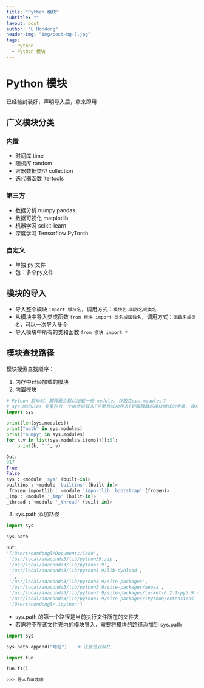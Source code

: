 ```yaml
---
title: "Python 模块"
subtitle: ""
layout: post
author: "L Hondong"
header-img: "img/post-bg-7.jpg"
tags:
  - Python
  - Python 模块
---
```


# Python 模块

已经被封装好，声明导入后，拿来即用

## 广义模块分类

### 内置

- 时间库 time
- 随机库 random
- 容器数据类型 collection
- 迭代器函数 itertools

### 第三方

- 数据分析 numpy pandas
- 数据可视化 matplotlib
- 机器学习 scikit-learn
- 深度学习 Tensorflow PyTorch

### 自定义

- 单独 py 文件
- 包：多个py文件

## 模块的导入

- 导入整个模块 `import 模块名`，调用方式：`模块名.函数名或类名`
- 从模块中导入类或函数 `from 模块 import 类名或函数名`，调用方式：`函数名或类名`，可以一次导入多个
- 导入模块中所有的类和函数 `from 模块 import *`

## 模块查找路径

模块搜索查找顺序：

1. 内存中已经加载的模块
2. 内置模块

```python
# Python 启动时，解释器会默认加载一些 modules 存放在sys.modules中
# sys.modules 变量包含一个由当前载入(完整且成功导入)到解释器的模块组成的字典, 模块名作为键, 它们的位置作为值
import sys

print(len(sys.modules))
print("math" in sys.modules)
print("numpy" in sys.modules)
for k,v in list(sys.modules.items())[:5]:
    print(k, ":", v)

Out:
917
True
False
sys : <module 'sys' (built-in)>
builtins : <module 'builtins' (built-in)>
_frozen_importlib : <module 'importlib._bootstrap' (frozen)>
_imp : <module '_imp' (built-in)>
_thread : <module '_thread' (built-in)>
```

3. sys.path 添加路径

```python
import sys

sys.path

Out:
'[/Users/hondongl/Documents/Code',
 '/usr/local/anaconda3/lib/python39.zip',
 '/usr/local/anaconda3/lib/python3.9',
 '/usr/local/anaconda3/lib/python3.9/lib-dynload',
 '',
 '/usr/local/anaconda3/lib/python3.9/site-packages',
 '/usr/local/anaconda3/lib/python3.9/site-packages/aeosa',
 '/usr/local/anaconda3/lib/python3.9/site-packages/locket-0.2.1-py3.9.egg',
 '/usr/local/anaconda3/lib/python3.9/site-packages/IPython/extensions',
 '/Users/hondongl/.ipython']
```

- sys.path 的第一个路径是当前执行文件所在的文件夹
- 若需将不在该文件夹内的模块导入，需要将模块的路径添加到 sys.path

```python
import sys

sys.path.append("地址")    # 注意是双斜杠

import fun

fun.f1()

>>> 导入fun成功
```